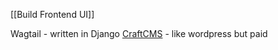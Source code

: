 [[Build Frontend UI]]

Wagtail - written in Django
[CraftCMS](https://craftcms.com/) - like wordpress but paid